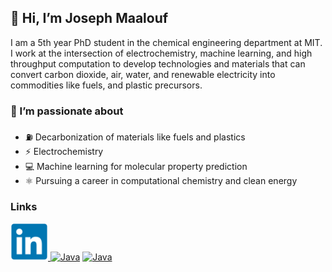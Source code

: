 ## 👋 Hi, I’m Joseph Maalouf

I am a 5th year PhD student in the chemical engineering department at MIT.  I work at the intersection of electrochemistry, machine learning, and high throughput computation to develop technologies and materials that can convert carbon dioxide, air, water, and renewable electricity into commodities like fuels, and plastic precursors.

### 👀 I’m passionate about

- ⛽   Decarbonization of materials like fuels and plastics
-  ⚡   Electrochemistry
- 💻   Machine learning for molecular property prediction
- ⚛️   Pursuing a career in computational chemistry and clean energy

### Links <br>


  [<img src="https://github.com/devicons/devicon/blob/master/icons/linkedin/linkedin-original.svg" title="LinkedIn" alt="LinkedIn" width="60" height="60"/> ](https://www.linkedin.com/in/josephmaalouf/) <nbsp>
  [<img src="https://github.com/gilbarbara/logos/blob/master/logos/google-gmail.svg" title="LinkedIn" alt="Java" width="60" height="60"/>](mailto:jmaalouf230@gmail.com) <nbsp>
 [<img src="https://upload.wikimedia.org/wikipedia/commons/c/c7/Google_Scholar_logo.svg" title="LinkedIn" alt="Java" width="60" height="60"/>](https://scholar.google.com/citations?hl=en&view_op=list_works&gmla=AJsN-F7u1qZIEOJ1JkA1dOKanulqZjjbJFQLrEXU7UClMhM8lhTu4vtGmgoTEZPjY-g3svJ49f2_NTRWBu2LQcfZDUuf9Ci-UA&user=CL5GmO0AAAAJ)


<!---
jmaalouf23/jmaalouf23 is a ✨ special ✨ repository because its `README.md` (this file) appears on your GitHub profile.
You can click the Preview link to take a look at your changes.
--->
